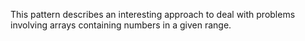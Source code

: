 This pattern describes an interesting approach to deal with problems involving arrays containing numbers in a given range.